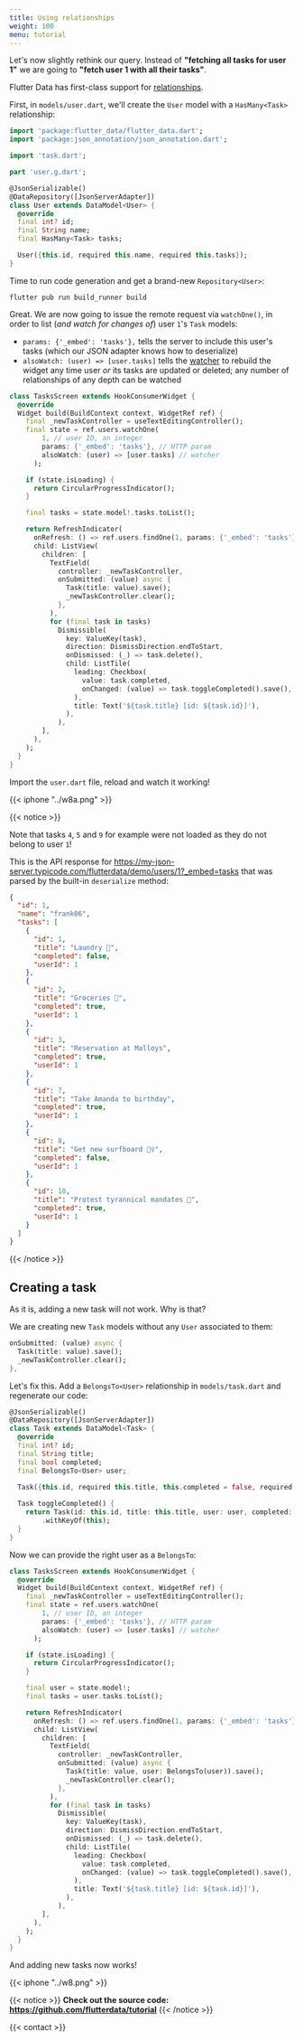 ```yaml
---
title: Using relationships
weight: 100
menu: tutorial
---
```


Let's now slightly rethink our query. Instead of **"fetching all tasks for user 1"** we are going to **"fetch user 1 with all their tasks"**.

Flutter Data has first-class support for [relationships](/data-support/relationships).

First, in `models/user.dart`, we'll create the `User` model with a `HasMany<Task>` relationship:

```dart {hl_lines=[16]}
import 'package:flutter_data/flutter_data.dart';
import 'package:json_annotation/json_annotation.dart';

import 'task.dart';

part 'user.g.dart';

@JsonSerializable()
@DataRepository([JsonServerAdapter])
class User extends DataModel<User> {
  @override
  final int? id;
  final String name;
  final HasMany<Task> tasks;

  User({this.id, required this.name, required this.tasks});
}
```

Time to run code generation and get a brand-new `Repository<User>`:

```text
flutter pub run build_runner build
```

Great. We are now going to issue the remote request via `watchOne()`, in order to list (_and watch for changes of_) user `1`'s `Task` models:

 - `params: {'_embed': 'tasks'},` tells the server to include this user's tasks (which our JSON adapter knows how to deserialize)
 - `alsoWatch: (user) => [user.tasks]` tells the [watcher](/docs/repositories/#watchone) to rebuild the widget any time user _or_ its tasks are updated or deleted; any number of relationships of any depth can be watched

```dart {hl_lines=[5 6 7 8 9 15 18 28]}
class TasksScreen extends HookConsumerWidget {
  @override
  Widget build(BuildContext context, WidgetRef ref) {
    final _newTaskController = useTextEditingController();
    final state = ref.users.watchOne(
        1, // user ID, an integer
        params: {'_embed': 'tasks'}, // HTTP param
        alsoWatch: (user) => [user.tasks] // watcher
      );

    if (state.isLoading) {
      return CircularProgressIndicator();
    }

    final tasks = state.model!.tasks.toList();

    return RefreshIndicator(
      onRefresh: () => ref.users.findOne(1, params: {'_embed': 'tasks'}),
      child: ListView(
        children: [
          TextField(
            controller: _newTaskController,
            onSubmitted: (value) async {
              Task(title: value).save();
              _newTaskController.clear();
            },
          ),
          for (final task in tasks)
            Dismissible(
              key: ValueKey(task),
              direction: DismissDirection.endToStart,
              onDismissed: (_) => task.delete(),
              child: ListTile(
                leading: Checkbox(
                  value: task.completed,
                  onChanged: (value) => task.toggleCompleted().save(),
                ),
                title: Text('${task.title} [id: ${task.id}]'),
              ),
            ),
        ],
      ),
    );
  }
}
```

Import the `user.dart` file, reload and watch it working!

{{< iphone "../w8a.png" >}}

{{< notice >}}

Note that tasks `4`, `5` and `9` for example were not loaded as they do not belong to user `1`!

This is the API response for https://my-json-server.typicode.com/flutterdata/demo/users/1?_embed=tasks that was parsed by the built-in `deserialize` method:

```json
{
  "id": 1,
  "name": "frank06",
  "tasks": [
    {
      "id": 1,
      "title": "Laundry 🧺",
      "completed": false,
      "userId": 1
    },
    {
      "id": 2,
      "title": "Groceries 🛒",
      "completed": true,
      "userId": 1
    },
    {
      "id": 3,
      "title": "Reservation at Malloys",
      "completed": true,
      "userId": 1
    },
    {
      "id": 7,
      "title": "Take Amanda to birthday",
      "completed": true,
      "userId": 1
    },
    {
      "id": 8,
      "title": "Get new surfboard 🏄‍♀️",
      "completed": false,
      "userId": 1
    },
    {
      "id": 10,
      "title": "Protest tyrannical mandates 👊",
      "completed": true,
      "userId": 1
    }
  ]
}
```

{{< /notice >}}

## Creating a task

As it is, adding a new task will not work. Why is that?

We are creating new `Task` models without any `User` associated to them:

```dart
onSubmitted: (value) async {
  Task(title: value).save();
  _newTaskController.clear();
},
```

Let's fix this. Add a `BelongsTo<User>` relationship in `models/task.dart` and regenerate our code:

```dart {hl_lines=[8 10 13]}
@JsonSerializable()
@DataRepository([JsonServerAdapter])
class Task extends DataModel<Task> {
  @override
  final int? id;
  final String title;
  final bool completed;
  final BelongsTo<User> user;

  Task({this.id, required this.title, this.completed = false, required this.user});
  
  Task toggleCompleted() {
    return Task(id: this.id, title: this.title, user: user, completed: !this.completed)
        .withKeyOf(this);
  }
}
```

Now we can provide the right user as a `BelongsTo`:

```dart {hl_lines=[15 16 25]}
class TasksScreen extends HookConsumerWidget {
  @override
  Widget build(BuildContext context, WidgetRef ref) {
    final _newTaskController = useTextEditingController();
    final state = ref.users.watchOne(
        1, // user ID, an integer
        params: {'_embed': 'tasks'}, // HTTP param
        alsoWatch: (user) => [user.tasks] // watcher
      );

    if (state.isLoading) {
      return CircularProgressIndicator();
    }

    final user = state.model!;
    final tasks = user.tasks.toList();

    return RefreshIndicator(
      onRefresh: () => ref.users.findOne(1, params: {'_embed': 'tasks'}),
      child: ListView(
        children: [
          TextField(
            controller: _newTaskController,
            onSubmitted: (value) async {
              Task(title: value, user: BelongsTo(user)).save();
              _newTaskController.clear();
            },
          ),
          for (final task in tasks)
            Dismissible(
              key: ValueKey(task),
              direction: DismissDirection.endToStart,
              onDismissed: (_) => task.delete(),
              child: ListTile(
                leading: Checkbox(
                  value: task.completed,
                  onChanged: (value) => task.toggleCompleted().save(),
                ),
                title: Text('${task.title} [id: ${task.id}]'),
              ),
            ),
        ],
      ),
    );
  }
}
```

And adding new tasks now works!

{{< iphone "../w8.png" >}}


{{< notice >}}
**Check out the source code: https://github.com/flutterdata/tutorial**
{{< /notice >}}

{{< contact >}}